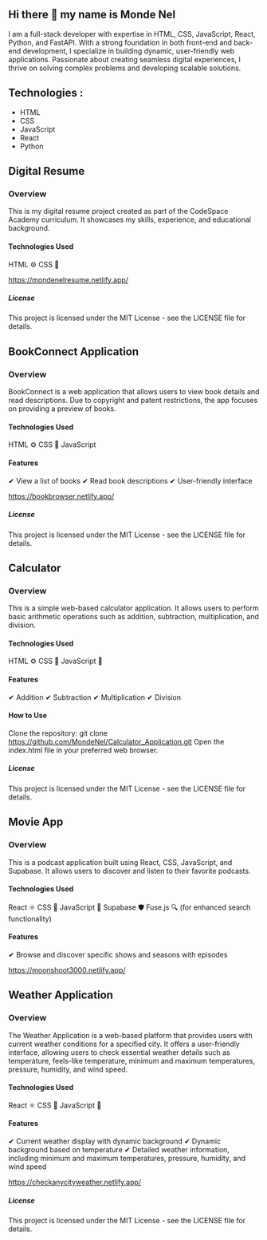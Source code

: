 ## Hi there 👋 my name is Monde Nel

I am a full-stack developer with expertise in HTML, CSS, JavaScript, React, Python, and FastAPI. With a strong foundation in both front-end and back-end development, I specialize in building dynamic, user-friendly web applications. Passionate about creating seamless digital experiences, I thrive on solving complex problems and developing scalable solutions.

## Technologies :
- HTML
- CSS
- JavaScript
- React
- Python





## Digital Resume

### Overview
This is my digital resume project created as part of the CodeSpace Academy curriculum. It showcases my skills, experience, and educational background.

#### Technologies Used
HTML ⚙️
CSS 🎨

https://mondenelresume.netlify.app/

##### License
This project is licensed under the MIT License - see the LICENSE file for details.



## BookConnect Application

### Overview
BookConnect is a web application that allows users to view book details and read descriptions. Due to copyright and patent restrictions, the app focuses on providing a preview of books.

#### Technologies Used
HTML ⚙️
CSS 🎨
JavaScript

#### Features
✔ View a list of books
✔ Read book descriptions
✔ User-friendly interface
 
https://bookbrowser.netlify.app/

##### License
This project is licensed under the MIT License - see the LICENSE file for details.



## Calculator

### Overview
This is a simple web-based calculator application. It allows users to perform basic arithmetic operations such as addition, subtraction, multiplication, and division.

#### Technologies Used
HTML ⚙️
CSS 🎨
JavaScript 🚀

#### Features
✔ Addition
✔ Subtraction
✔ Multiplication
✔ Division

#### How to Use
Clone the repository: git clone https://github.com/MondeNel/Calculator_Application.git
Open the index.html file in your preferred web browser.

##### License
This project is licensed under the MIT License - see the LICENSE file for details.



## Movie App

### Overview
This is a podcast application built using React, CSS, JavaScript, and Supabase. It allows users to discover and listen to their favorite podcasts.

#### Technologies Used
React ⚛️
CSS 🎨
JavaScript 🚀
Supabase 🛡️
Fuse.js 🔍 (for enhanced search functionality)

#### Features
✔ Browse and discover specific shows and seasons with episodes

https://moonshoot3000.netlify.app/


## Weather Application

### Overview
The Weather Application is a web-based platform that provides users with current weather conditions for a specified city. It offers a user-friendly interface, allowing users to check essential weather details such as temperature, feels-like temperature, minimum and maximum temperatures, pressure, humidity, and wind speed.

#### Technologies Used
React ⚛️
CSS 🎨
JavaScript 🚀


#### Features
✔ Current weather display with dynamic background
✔ Dynamic background based on temperature
✔ Detailed weather information, including minimum and maximum temperatures, pressure, humidity, and wind speed

https://checkanycityweather.netlify.app/


##### License
This project is licensed under the MIT License - see the LICENSE file for details.

